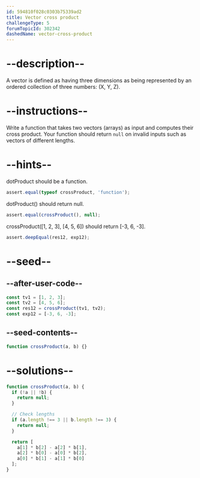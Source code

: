 ```yaml
---
id: 594810f028c0303b75339ad2
title: Vector cross product
challengeType: 5
forumTopicId: 302342
dashedName: vector-cross-product
---
```


# --description--

A vector is defined as having three dimensions as being represented by an ordered collection of three numbers: (X, Y, Z).

# --instructions--

Write a function that takes two vectors (arrays) as input and computes their cross product. Your function should return `null` on invalid inputs such as vectors of different lengths.

# --hints--

dotProduct should be a function.

```js
assert.equal(typeof crossProduct, 'function');
```

dotProduct() should return null.

```js
assert.equal(crossProduct(), null);
```

crossProduct([1, 2, 3], [4, 5, 6]) should return [-3, 6, -3].

```js
assert.deepEqual(res12, exp12);
```

# --seed--

## --after-user-code--

```js
const tv1 = [1, 2, 3];
const tv2 = [4, 5, 6];
const res12 = crossProduct(tv1, tv2);
const exp12 = [-3, 6, -3];
```

## --seed-contents--

```js
function crossProduct(a, b) {}
```

# --solutions--

```js
function crossProduct(a, b) {
  if (!a || !b) {
    return null;
  }

  // Check lengths
  if (a.length !== 3 || b.length !== 3) {
    return null;
  }

  return [
    a[1] * b[2] - a[2] * b[1],
    a[2] * b[0] - a[0] * b[2],
    a[0] * b[1] - a[1] * b[0]
  ];
}
```
